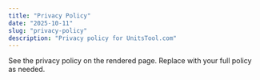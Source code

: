 ```yaml
---
title: "Privacy Policy"
date: "2025-10-11"
slug: "privacy-policy"
description: "Privacy policy for UnitsTool.com"
---
```


See the privacy policy on the rendered page. Replace with your full policy as needed.
